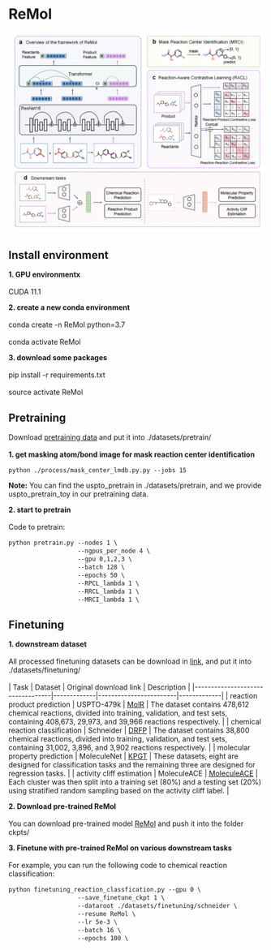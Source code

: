 # ReMol
![image](img/ReMol.png)


## Install environment

**1. GPU environmentx**<br>  
CUDA 11.1

**2. create a new conda environment**<br>  
conda create -n ReMol python=3.7<br>  
conda activate ReMol  

**3. download some packages**<br>  
pip install -r requirements.txt<br>  
source activate ReMol  

## Pretraining
Download [pretraining data](https://drive.google.com/file/d/188ulJv3Vz8p75hB2GSrsSFfgYrJMv7KG/view?usp=drive_link) and put it into ./datasets/pretrain/<br>  
**1. get masking atom/bond image for mask reaction center identification**<br>  
```
python ./process/mask_center_lmdb.py.py --jobs 15
```
**Note:** You can find the uspto_pretrain in ./datasets/pretrain, and we provide uspto_pretrain_toy in our pretraining data.<br>  

**2. start to pretrain**<br>  
Code to pretrain:<br>  
```
python pretrain.py --nodes 1 \
                   --ngpus_per_node 4 \
                   --gpu 0,1,2,3 \
                   --batch 128 \
                   --epochs 50 \
                   --RPCL_lambda 1 \
                   --RRCL_lambda 1 \
                   --MRCI_lambda 1 \
```
## Finetuning

**1.  downstream dataset**<br>  
All processed finetuning datasets can be download in [link](https://drive.google.com/file/d/1I2O0AhTO3CGaYMsQl_EnKusmJw6ZXC8y/view?usp=sharing), and put it into ./datasets/finetuning/<br>  
| Task                             | Dataset     | Original download link | Description |
|----------------------------------|-------------|------------------------|-------------|
| reaction product prediction      | USPTO-479k  |   [MolR](https://github.com/hwwang55/MolR/blob/master/data/USPTO-479k/USPTO-479k.zip)                    |     The dataset contains 478,612 chemical reactions, divided into training, validation, and test sets, containing 408,673, 29,973, and 39,966 reactions respectively.        |
| chemical reaction classification | Schneider   |   [DRFP](https://pubs.acs.org/doi/suppl/10.1021/ci5006614/suppl_file/ci5006614_si_002.zip)                     |  The dataset contains 38,800 chemical reactions, divided into training, validation, and test sets, containing 31,002, 3,896, and 3,902 reactions respectively.           |
| molecular property prediction    | MoleculeNet |   [KPGT](https://figshare.com/s/aee05cc329434b629c82)                    |   These datasets, eight are designed for classification tasks and the remaining three are designed for regression tasks.          |
| activity cliff estimation        | MoleculeACE |   [MoleculeACE](https://github.com/molML/MoleculeACE/tree/main/MoleculeACE/Data/benchmark_data)                    |   Each cluster was then split into a training set (80\%) and a testing set (20\%) using stratified random sampling based on the activity cliff label.          |

**2.  Download pre-trained ReMol**<br>  
You can download pre-trained model [ReMol](https://drive.google.com/file/d/1gbMLHH9zRUnYgCpWoacOuaIpOZcLl26-/view?usp=sharing) and push it into the folder ckpts/ <br> 

**3. Finetune with pre-trained ReMol on various downstream tasks** <br>  
For example, you can run the following code to chemical reaction classification:
```
python finetuning_reaction_classfication.py --gpu 0 \
                   --save_finetune_ckpt 1 \
                   --dataroot ./datasets/finetuning/schneider \
                   --resume ReMol \
                   --lr 5e-3 \
                   --batch 16 \
                   --epochs 100 \
```
